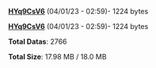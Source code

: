 [**HYq9CsV6**](/data/HYq9CsV6.txt) (04/01/23 - 02:59)- 1224 bytes

[**HYq9CsV6**](/data/HYq9CsV6.txt) (04/01/23 - 02:59)- 1224 bytes

**Total Datas**: 2766

**Total Size**: 17.98 MB / 18.0 MB